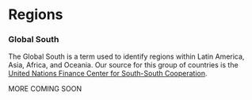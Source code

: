 # Regions

### **Global South**

The Global South is a term used to identify regions within Latin America, Asia, Africa, and Oceania. Our source for this group of countries is the [United Nations Finance Center for South-South Cooperation](http://www.fc-ssc.org/en/partnership\_program/south\_south\_countries).

MORE COMING SOON